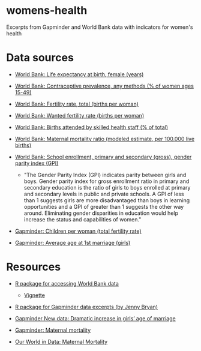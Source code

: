 # womens-health
Excerpts from Gapminder and World Bank data with indicators for women's health

# Data sources

- [World Bank: Life expectancy at birth, female (years)](https://data.worldbank.org/indicator/SP.DYN.LE00.FE.IN)

- [World Bank: Contraceptive prevalence, any methods (% of women ages 15-49)](https://data.worldbank.org/indicator/SP.DYN.CONU.ZS)

- [World Bank: Fertility rate, total (births per woman)](https://data.worldbank.org/indicator/SP.DYN.TFRT.IN)

- [World Bank: Wanted fertility rate (births per woman)](https://data.worldbank.org/indicator/SP.DYN.WFRT)

- [World Bank: Births attended by skilled health staff (% of total)](https://data.worldbank.org/indicator/SH.STA.BRTC.ZS)

- [World Bank: Maternal mortality ratio (modeled estimate, per 100,000 live births)](https://data.worldbank.org/indicator/SH.STA.MMRT)

- [World Bank: School enrollment, primary and secondary (gross), gender parity index (GPI)](https://data.worldbank.org/indicator/SE.ENR.PRSC.FM.ZS)
  - "The Gender Parity Index (GPI) indicates parity between girls and boys. Gender parity index for gross enrollment ratio in primary and secondary education is the ratio of girls to boys enrolled at primary and secondary levels in public and private schools. A GPI of less than 1 suggests girls are more disadvantaged than boys in learning opportunities and a GPI of greater than 1 suggests the other way around. Eliminating gender disparities in education would help increase the status and capabilities of women."

- [Gapminder: Children per woman (total fertility rate)](https://www.gapminder.org/data/documentation/gd008/)

- [Gapminder: Average age at 1st marriage (girls)](https://www.gapminder.org/data/documentation/gd009/)

# Resources

- [R package for accessing World Bank data](https://cran.r-project.org/web/packages/wbstats/)
  - [Vignette](https://cran.r-project.org/web/packages/wbstats/vignettes/Using_the_wbstats_package.html)

- [R package for Gapminder data excerpts (by Jenny Bryan)](https://github.com/jennybc/gapminder)

- [Gapminder New data: Dramatic increase in girls’ age of marriage](https://www.gapminder.org/data-blog/dramatic-changes-in-girls’-age-at-first-marriage/)

- [Gapminder: Maternal mortality](https://www.gapminder.org/news/gapcast-7-maternal-mortality/)

- [Our World in Data: Maternal Mortality](https://ourworldindata.org/maternal-mortality)